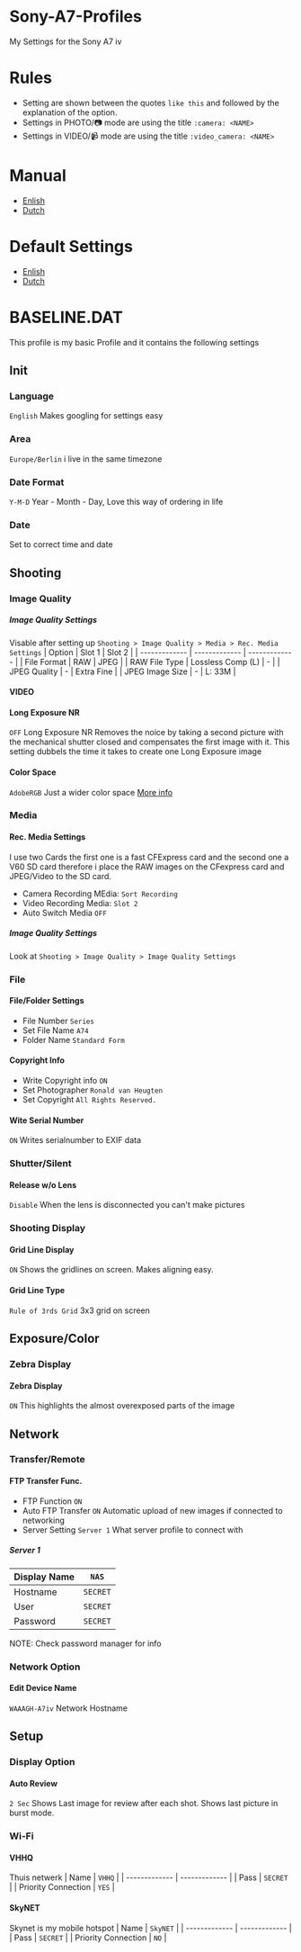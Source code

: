 # Sony-A7-Profiles
My Settings for the Sony A7 iv

# Rules
* Setting are shown between the quotes `like this` and followed by the explanation of the option.
* Settings in PHOTO/:camera: mode are using the title `:camera: <NAME>`
* Settings in VIDEO/:video_camera: mode are using the title `:video_camera: <NAME>`

# Manual
* [Enlish](https://helpguide.sony.net/ilc/2110/v1/en/index.html)
* [Dutch](https://helpguide.sony.net/ilc/2110/v1/nl/index.html)

# Default Settings
* [Enlish](https://helpguide.sony.net/ilc/2110/v1/en/contents/TP1000660154.html)
* [Dutch](https://helpguide.sony.net/ilc/2110/v1/nl/contents/TP1000660901.html)

# BASELINE.DAT
This profile is my basic Profile and it contains the following settings

## Init
### Language
`English` Makes googling for settings easy

### Area
`Europe/Berlin` i live in the same timezone

### Date Format
`Y-M-D` Year - Month - Day, Love this way of ordering in life

### Date
Set to correct time and date

## Shooting
### Image Quality
##### Image Quality Settings
Visable after setting up `Shooting > Image Quality > Media > Rec. Media Settings`
| Option | Slot 1 | Slot 2 |
| ------------- | ------------- | ------------- |
| File Format | RAW | JPEG |
| RAW File Type | Lossless Comp (L) | - |
| JPEG Quality | - | Extra Fine |
| JPEG Image Size | - | L: 33M |

#### VIDEO 
#### Long Exposure NR
`OFF` Long Exposure NR Removes the noice by taking a second picture with the mechanical shutter closed and compensates the first image with it. This setting dubbels the time it takes to create one Long Exposure image

#### Color Space
`AdobeRGB` Just a wider color space [More info](https://expertphotography.com/srgb-vs-adobe-rgb/#:~:text=SRGB%20and%20Adobe%20RGB%20include,which%20color%20spaces%20they%20require.)

### Media
#### Rec. Media Settings
I use two Cards the first one is a fast CFExpress card and the second one a V60 SD card therefore i place the RAW images on the CFexpress card and JPEG/Video to the SD card.
* Camera Recording MEdia: `Sort Recording`
* Video Recording Media: `Slot 2`
* Auto Switch Media `OFF`

##### Image Quality Settings
Look at `Shooting > Image Quality > Image Quality Settings`

### File
#### File/Folder Settings
* File Number `Series`
* Set File Name `A74`
* Folder Name `Standard Form`

#### Copyright Info
* Write Copyright info `ON`
* Set Photographer `Ronald van Heugten`
* Set Copyright `All Rights Reserved.`

#### Wite Serial Number
`ON` Writes serialnumber to EXIF data

### Shutter/Silent
#### Release w/o Lens
`Disable` When the lens is disconnected you can't make pictures

### Shooting Display
#### Grid Line Display
`ON` Shows the gridlines on screen. Makes aligning easy.

#### Grid Line Type
`Rule of 3rds Grid` 3x3 grid on screen

## Exposure/Color
### Zebra Display
#### Zebra Display
`ON` This highlights the almost overexposed parts of the image

## Network
### Transfer/Remote
#### FTP Transfer Func.
* FTP Function `ON`
* Auto FTP Transfer `ON` Automatic upload of new images if connected to networking
* Server Setting `Server 1` What server profile to connect with

##### Server 1
| Display Name | `NAS` | 
| ------------- | ------------- |
| Hostname | `SECRET` | 
| User | `SECRET` | 
| Password | `SECRET` |
NOTE: Check password manager for info

### Network Option
#### Edit Device Name
`WAAAGH-A7iv` Network Hostname

## Setup
### Display Option
#### Auto Review
`2 Sec` Shows Last image for review after each shot. Shows last picture in burst mode.

### Wi-Fi
#### VHHQ
Thuis netwerk
| Name | `VHHQ` |
| ------------- | ------------- |
| Pass | `SECRET` |
| Priority Connection | `YES` |

#### SkyNET
Skynet is my mobile hotspot
| Name | `SkyNET` |
| ------------- | ------------- |
| Pass | `SECRET` |
| Priority Connection | `NO` |
